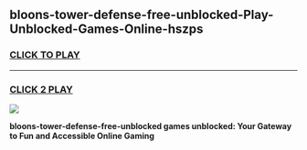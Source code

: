 
## bloons-tower-defense-free-unblocked-Play-Unblocked-Games-Online-hszps
<h3>
<a href="https://premium76.site?title=bloons-tower-defense-free-unblocked&ref=25A">CLICK TO PLAY</a></h3>
<hr>

<h3>
<a href="https://premium76.site?title=bloons-tower-defense-free-unblocked&ref=25A">CLICK 2 PLAY</a>
  
</h3>

<a href="https://premium76.site?title=bloons-tower-defense-free-unblocked&ref=25A"><img src="https://clearcache.store/games.png"></a>


**bloons-tower-defense-free-unblocked games unblocked: Your Gateway to Fun and Accessible Online Gaming**
